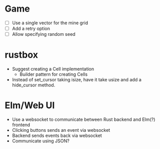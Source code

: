 # Game
* [ ] Use a single vector for the mine grid
* [ ] Add a retry option
* [ ] Allow specifying random seed

# rustbox
* Suggest creating a Cell implementation
  * Builder pattern for creating Cells
* Instead of set_cursor taking isize, have it take usize and add a hide_cursor
  method.

# Elm/Web UI
* Use a websocket to communicate between Rust backend and Elm(?) frontend
* Clicking buttons sends an event via websocket
* Backend sends events back via websocket
* Communicate using JSON?

